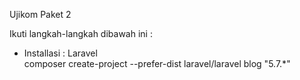 Ujikom Paket 2


Ikuti langkah-langkah dibawah ini : 

- Installasi : Laravel <br>
composer create-project --prefer-dist laravel/laravel blog "5.7.*"
